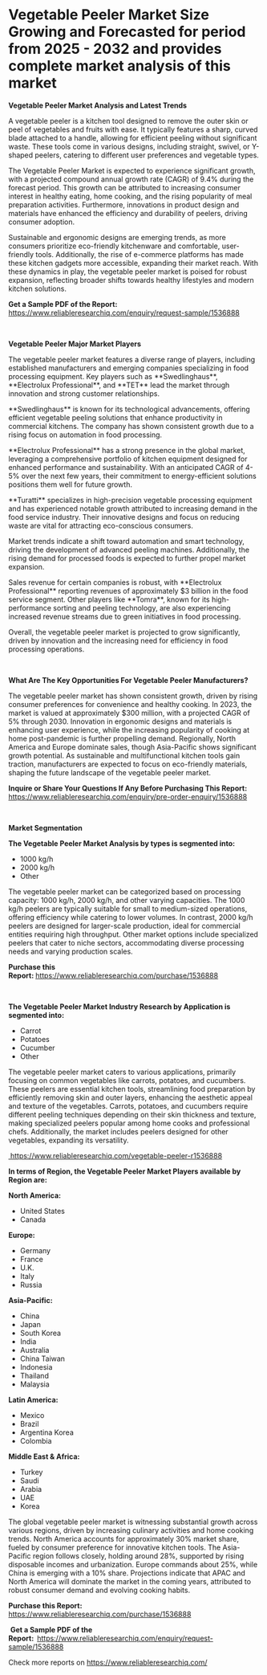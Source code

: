 <p><h1>Vegetable Peeler Market Size Growing and Forecasted for period from 2025 - 2032 and provides complete market analysis of this market</h1></p><p><strong>Vegetable Peeler Market Analysis and Latest Trends</strong></p>
<p><p>A vegetable peeler is a kitchen tool designed to remove the outer skin or peel of vegetables and fruits with ease. It typically features a sharp, curved blade attached to a handle, allowing for efficient peeling without significant waste. These tools come in various designs, including straight, swivel, or Y-shaped peelers, catering to different user preferences and vegetable types.</p><p>The Vegetable Peeler Market is expected to experience significant growth, with a projected compound annual growth rate (CAGR) of 9.4% during the forecast period. This growth can be attributed to increasing consumer interest in healthy eating, home cooking, and the rising popularity of meal preparation activities. Furthermore, innovations in product design and materials have enhanced the efficiency and durability of peelers, driving consumer adoption. </p><p>Sustainable and ergonomic designs are emerging trends, as more consumers prioritize eco-friendly kitchenware and comfortable, user-friendly tools. Additionally, the rise of e-commerce platforms has made these kitchen gadgets more accessible, expanding their market reach. With these dynamics in play, the vegetable peeler market is poised for robust expansion, reflecting broader shifts towards healthy lifestyles and modern kitchen solutions.</p></p>
<p><strong>Get a Sample PDF of the Report:&nbsp;</strong> <a href="https://www.reliableresearchiq.com/enquiry/request-sample/1536888?utm_campaign=2396&utm_medium=2&utm_source=Github&utm_content=ia&utm_term=22022025&utm_id=vegetable-peeler">https://www.reliableresearchiq.com/enquiry/request-sample/1536888</a></p>
<p>&nbsp;</p>
<p><strong>Vegetable Peeler Major Market Players</strong></p>
<p><p>The vegetable peeler market features a diverse range of players, including established manufacturers and emerging companies specializing in food processing equipment. Key players such as **Swedlinghaus**, **Electrolux Professional**, and **TET** lead the market through innovation and strong customer relationships. </p><p>**Swedlinghaus** is known for its technological advancements, offering efficient vegetable peeling solutions that enhance productivity in commercial kitchens. The company has shown consistent growth due to a rising focus on automation in food processing. </p><p>**Electrolux Professional** has a strong presence in the global market, leveraging a comprehensive portfolio of kitchen equipment designed for enhanced performance and sustainability. With an anticipated CAGR of 4-5% over the next few years, their commitment to energy-efficient solutions positions them well for future growth.</p><p>**Turatti** specializes in high-precision vegetable processing equipment and has experienced notable growth attributed to increasing demand in the food service industry. Their innovative designs and focus on reducing waste are vital for attracting eco-conscious consumers.</p><p>Market trends indicate a shift toward automation and smart technology, driving the development of advanced peeling machines. Additionally, the rising demand for processed foods is expected to further propel market expansion.</p><p>Sales revenue for certain companies is robust, with **Electrolux Professional** reporting revenues of approximately $3 billion in the food service segment. Other players like **Tomra**, known for its high-performance sorting and peeling technology, are also experiencing increased revenue streams due to green initiatives in food processing.</p><p>Overall, the vegetable peeler market is projected to grow significantly, driven by innovation and the increasing need for efficiency in food processing operations.</p></p>
<p>&nbsp;</p>
<p><strong>What Are The Key Opportunities For Vegetable Peeler Manufacturers?</strong></p>
<p><p>The vegetable peeler market has shown consistent growth, driven by rising consumer preferences for convenience and healthy cooking. In 2023, the market is valued at approximately $300 million, with a projected CAGR of 5% through 2030. Innovation in ergonomic designs and materials is enhancing user experience, while the increasing popularity of cooking at home post-pandemic is further propelling demand. Regionally, North America and Europe dominate sales, though Asia-Pacific shows significant growth potential. As sustainable and multifunctional kitchen tools gain traction, manufacturers are expected to focus on eco-friendly materials, shaping the future landscape of the vegetable peeler market.</p></p>
<p><strong>Inquire or Share Your Questions If Any Before Purchasing This Report:</strong> <a href="https://www.reliableresearchiq.com/enquiry/pre-order-enquiry/1536888?utm_campaign=2396&utm_medium=2&utm_source=Github&utm_content=ia&utm_term=22022025&utm_id=vegetable-peeler">https://www.reliableresearchiq.com/enquiry/pre-order-enquiry/1536888</a></p>
<p>&nbsp;</p>
<p><strong>Market Segmentation</strong></p>
<p><strong>The Vegetable Peeler Market Analysis by types is segmented into:</strong></p>
<p><ul><li>1000 kg/h</li><li>2000 kg/h</li><li>Other</li></ul></p>
<p><p>The vegetable peeler market can be categorized based on processing capacity: 1000 kg/h, 2000 kg/h, and other varying capacities. The 1000 kg/h peelers are typically suitable for small to medium-sized operations, offering efficiency while catering to lower volumes. In contrast, 2000 kg/h peelers are designed for larger-scale production, ideal for commercial entities requiring high throughput. Other market options include specialized peelers that cater to niche sectors, accommodating diverse processing needs and varying production scales.</p></p>
<p><strong>Purchase this Report:&nbsp;</strong><a href="https://www.reliableresearchiq.com/purchase/1536888?utm_campaign=2396&utm_medium=2&utm_source=Github&utm_content=ia&utm_term=22022025&utm_id=vegetable-peeler">https://www.reliableresearchiq.com/purchase/1536888</a></p>
<p>&nbsp;</p>
<p><strong>The Vegetable Peeler Market Industry Research by Application is segmented into:</strong></p>
<p><ul><li>Carrot</li><li>Potatoes</li><li>Cucumber</li><li>Other</li></ul></p>
<p><p>The vegetable peeler market caters to various applications, primarily focusing on common vegetables like carrots, potatoes, and cucumbers. These peelers are essential kitchen tools, streamlining food preparation by efficiently removing skin and outer layers, enhancing the aesthetic appeal and texture of the vegetables. Carrots, potatoes, and cucumbers require different peeling techniques depending on their skin thickness and texture, making specialized peelers popular among home cooks and professional chefs. Additionally, the market includes peelers designed for other vegetables, expanding its versatility.</p></p>
<p><a href="https://www.reliableresearchiq.com/vegetable-peeler-r1536888?utm_campaign=2396&utm_medium=2&utm_source=Github&utm_content=ia&utm_term=22022025&utm_id=vegetable-peeler">&nbsp;https://www.reliableresearchiq.com/vegetable-peeler-r1536888</a></p>
<p><strong>In terms of Region, the Vegetable Peeler Market Players available by Region are:</strong></p>
<p>
    <p> <strong> North America: </strong>
        <ul>
            <li>United States</li>
            <li>Canada</li>
        </ul>
        </p> 
    <p> <strong> Europe: </strong>
        <ul>
            <li>Germany</li>
            <li>France</li>
            <li>U.K.</li>
            <li>Italy</li>
            <li>Russia</li>
        </ul>
        </p> 
    <p> <strong> Asia-Pacific: </strong>
        <ul>
            <li>China</li>
            <li>Japan</li>
            <li>South Korea</li>
            <li>India</li>
            <li>Australia</li>
            <li>China Taiwan</li>
            <li>Indonesia</li>
            <li>Thailand</li>
            <li>Malaysia</li>
        </ul>
        </p> 
    <p> <strong> Latin America: </strong>
        <ul>
            <li>Mexico</li>
            <li>Brazil</li>
            <li>Argentina Korea</li>
            <li>Colombia</li>
        </ul>
        </p> 
    <p> <strong> Middle East & Africa: </strong>
        <ul>
            <li>Turkey</li>
            <li>Saudi</li>
            <li>Arabia</li>
            <li>UAE</li>
            <li>Korea</li>
        </ul>
    </p>
    </p>
<p><p>The global vegetable peeler market is witnessing substantial growth across various regions, driven by increasing culinary activities and home cooking trends. North America accounts for approximately 30% market share, fueled by consumer preference for innovative kitchen tools. The Asia-Pacific region follows closely, holding around 28%, supported by rising disposable incomes and urbanization. Europe commands about 25%, while China is emerging with a 10% share. Projections indicate that APAC and North America will dominate the market in the coming years, attributed to robust consumer demand and evolving cooking habits.</p></p>
<p><strong>Purchase this Report: </strong><a href="https://www.reliableresearchiq.com/purchase/1536888?utm_campaign=2396&utm_medium=2&utm_source=Github&utm_content=ia&utm_term=22022025&utm_id=vegetable-peeler">https://www.reliableresearchiq.com/purchase/1536888</a></p>
<p>&nbsp;<strong>Get a Sample PDF of the Report:&nbsp;&nbsp;</strong><a href="https://www.reliableresearchiq.com/enquiry/request-sample/1536888?utm_campaign=2396&utm_medium=2&utm_source=Github&utm_content=ia&utm_term=22022025&utm_id=vegetable-peeler">https://www.reliableresearchiq.com/enquiry/request-sample/1536888</a></p>
<p><strong></strong></p>
<p>Check more reports on <a href="https://www.reliableresearchiq.com/?utm_campaign=2396&utm_medium=2&utm_source=Github&utm_content=ia&utm_term=22022025&utm_id=vegetable-peeler">https://www.reliableresearchiq.com/</a></p>